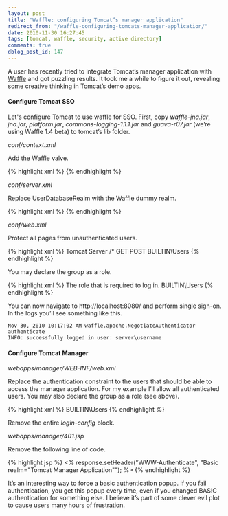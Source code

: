 ```yaml
---
layout: post
title: "Waffle: configuring Tomcat’s manager application"
redirect_from: "/waffle-configuring-tomcats-manager-application/"
date: 2010-11-30 16:27:45
tags: [tomcat, waffle, security, active directory]
comments: true
dblog_post_id: 147
---
```

A user has recently tried to integrate Tomcat’s manager application with [Waffle](https://github.com/dblock/waffle/) and got puzzling results. It took me a while to figure it out, revealing some creative thinking in Tomcat’s demo apps.

#### Configure Tomcat SSO

Let's configure Tomcat to use waffle for SSO. First, copy _waffle-jna.jar_, _jna.jar_, _platform.jar_, _commons-logging-1.1.1.jar_ and _guava-r07.jar_ (we’re using Waffle 1.4 beta) to tomcat’s lib folder.

_conf/context.xml_

Add the Waffle valve.

{% highlight xml %}
<Valve className="waffle.apache.NegotiateAuthenticator" />
{% endhighlight %}

_conf/server.xml_

Replace UserDatabaseRealm with the Waffle dummy realm.

{% highlight xml %}
<Realm className="waffle.apache.WindowsRealm" />
{% endhighlight %}

_conf/web.xml_

Protect all pages from unauthenticated users.

{% highlight xml %}
<security-constraint>
  <web-resource-collection>
    <web-resource-name>
      Tomcat Server
    </web-resource-name>
    <url-pattern>/*</url-pattern>
    <http-method>GET</http-method>
    <http-method>POST</http-method>
  </web-resource-collection>
  <auth-constraint>
    <role-name>BUILTIN\Users</role-name>
  </auth-constraint>
</security-constraint>
{% endhighlight %}

You may declare the group as a role.

{% highlight xml %}
<security-role>
  <description>
    The role that is required to log in.
  </description>
  <role-name>BUILTIN\Users</role-name>
</security-role>
{% endhighlight %}

You can now navigate to http://localhost:8080/ and perform single sign-on. In the logs you’ll see something like this.

```
Nov 30, 2010 10:17:02 AM waffle.apache.NegotiateAuthenticator authenticate
INFO: successfully logged in user: server\username
```

#### Configure Tomcat Manager

_webapps/manager/WEB-INF/web.xml_

Replace the authentication constraint to the users that should be able to access the manager application. For my example I’ll allow all authenticated users. You may also declare the group as a role (see above).

{% highlight xml %}
<auth-constraint>
  <role-name>BUILTIN\Users</role-name>
</auth-constraint>
{% endhighlight %}

Remove the entire _login-config_ block.

_webapps/manager/401.jsp_

Remove the following line of code.

{% highlight jsp %}
<%
    response.setHeader("WWW-Authenticate", "Basic realm=\"Tomcat Manager Application\"");
%>
{% endhighlight %}

It’s an interesting way to force a basic authentication popup. If you fail authentication, you get this popup every time, even if you changed BASIC authentication for something else. I believe it’s part of some clever evil plot to cause users many hours of frustration.
